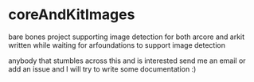 # coreAndKitImages
bare bones project supporting image detection for both arcore and arkit
written while waiting for arfoundations to support image detection

anybody that stumbles across this and is interested send me an email or add an issue and I will try to write some documentation :)
